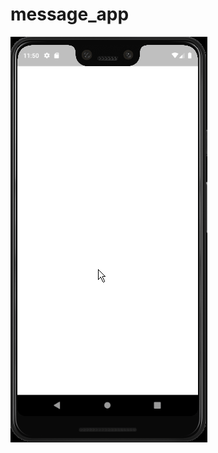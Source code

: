 # message_app

![](https://github.com/ahm3tcelik/acm_hacettepe_coding_challange/blob/master/showcase/message_app.gif)
